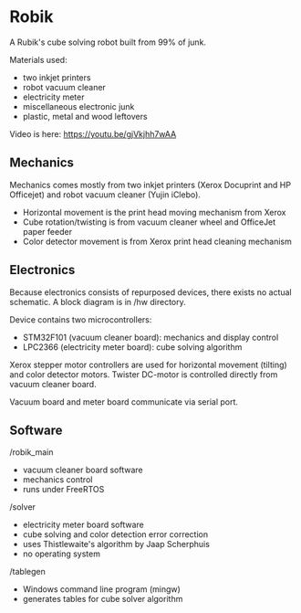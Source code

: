# Robik

A Rubik's cube solving robot built from 99% of junk. 

Materials used: 
- two inkjet printers 
- robot vacuum cleaner 
- electricity meter 
- miscellaneous electronic junk
- plastic, metal and wood leftovers

Video is here: https://youtu.be/gjVkjhh7wAA

## Mechanics

Mechanics comes mostly from two inkjet printers (Xerox Docuprint and HP Officejet) and robot vacuum cleaner (Yujin iClebo).

- Horizontal movement is the print head moving mechanism from Xerox
- Cube rotation/twisting is from vacuum cleaner wheel and OfficeJet paper feeder
- Color detector movement is from Xerox print head cleaning mechanism

## Electronics

Because electronics consists of repurposed devices, there exists no actual schematic. A block diagram is in /hw directory.

Device contains two microcontrollers: 
- STM32F101 (vacuum cleaner board): mechanics and display control
- LPC2366 (electricity meter board): cube solving algorithm

Xerox stepper motor controllers are used for horizontal movement (tilting) and color detector motors. 
Twister DC-motor is controlled directly from vacuum cleaner board.

Vacuum board and meter board communicate via serial port.

## Software

/robik_main
- vacuum cleaner board software
- mechanics control
- runs under FreeRTOS

/solver
- electricity meter board software
- cube solving and color detection error correction
- uses Thistlewaite's algorithm by Jaap Scherphuis
- no operating system

/tablegen
- Windows command line program (mingw)
- generates tables for cube solver algorithm


